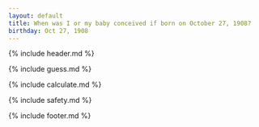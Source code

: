 ```yaml
---
layout: default
title: When was I or my baby conceived if born on October 27, 1908?
birthday: Oct 27, 1908
---
```


{% include header.md %}

{% include guess.md %}

{% include calculate.md %}

{% include safety.md %}

{% include footer.md %}



